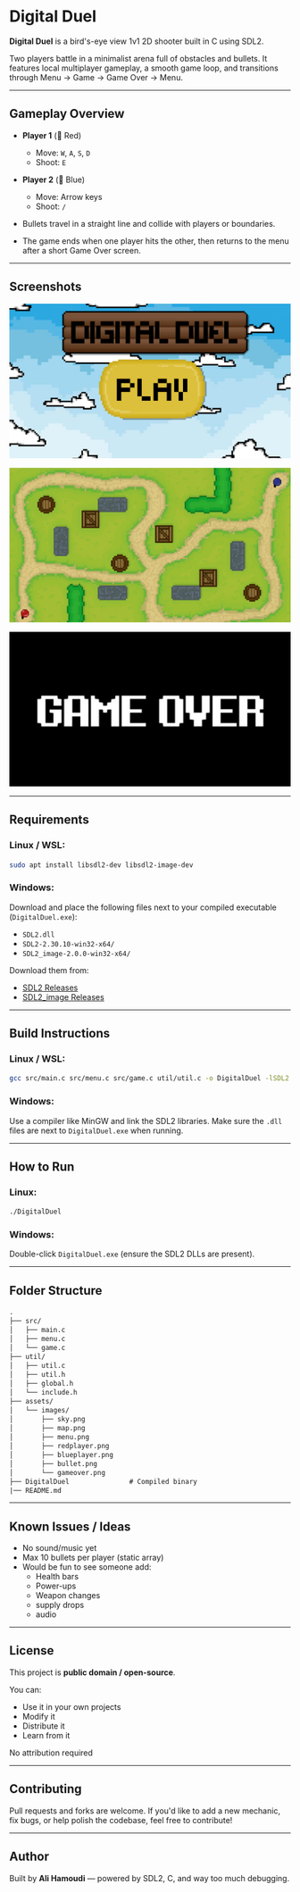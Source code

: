 # Digital Duel

**Digital Duel** is a bird's-eye view 1v1 2D shooter built in C using SDL2.

Two players battle in a minimalist arena full of obstacles and bullets. It features local multiplayer gameplay, a smooth game loop, and transitions through Menu → Game → Game Over → Menu.

---

## Gameplay Overview

- **Player 1** (🔴 Red)

  - Move: `W`, `A`, `S`, `D`
  - Shoot: `E`

- **Player 2** (🔵 Blue)

  - Move: Arrow keys
  - Shoot: `/`

- Bullets travel in a straight line and collide with players or boundaries.
- The game ends when one player hits the other, then returns to the menu after a short Game Over screen.

---

## Screenshots

![Menu](ExampleImages/DigitalDuelMenu.png)

![Map](ExampleImages/DigitalDuelMap.png)

![Game Over](ExampleImages/DigitalDuelGameOver.png)

---

## Requirements

### Linux / WSL:

```bash
sudo apt install libsdl2-dev libsdl2-image-dev
```

### Windows:

Download and place the following files next to your compiled executable (`DigitalDuel.exe`):

- `SDL2.dll`
- `SDL2-2.30.10-win32-x64/`
- `SDL2_image-2.0.0-win32-x64/`

Download them from:

- [SDL2 Releases](https://github.com/libsdl-org/SDL/releases)
- [SDL2_image Releases](https://github.com/libsdl-org/SDL_image/releases)

---

## Build Instructions

### Linux / WSL:

```bash
gcc src/main.c src/menu.c src/game.c util/util.c -o DigitalDuel -lSDL2 -lSDL2_image -lm
```

### Windows:

Use a compiler like MinGW and link the SDL2 libraries. Make sure the `.dll` files are next to `DigitalDuel.exe` when running.

---

## How to Run

### Linux:

```bash
./DigitalDuel
```

### Windows:

Double-click `DigitalDuel.exe` (ensure the SDL2 DLLs are present).

---

## Folder Structure

```
.
├── src/
│   ├── main.c
│   ├── menu.c
│   └── game.c
├── util/
│   ├── util.c
│   ├── util.h
│   ├── global.h
│   └── include.h
├── assets/
│   └── images/
│       ├── sky.png
│       ├── map.png
│       ├── menu.png
│       ├── redplayer.png
│       ├── blueplayer.png
│       ├── bullet.png
│       └── gameover.png
├── DigitalDuel               # Compiled binary
|── README.md
```

---

## Known Issues / Ideas

- No sound/music yet
- Max 10 bullets per player (static array)
- Would be fun to see someone add:
  - Health bars
  - Power-ups
  - Weapon changes
  - supply drops
  - audio

---

## License

This project is **public domain / open-source**.

You can:

- Use it in your own projects
- Modify it
- Distribute it
- Learn from it

No attribution required

---

## Contributing

Pull requests and forks are welcome. If you'd like to add a new mechanic, fix bugs, or help polish the codebase, feel free to contribute!

---

## Author

Built by **Ali Hamoudi** — powered by SDL2, C, and way too much debugging.

